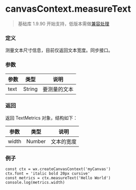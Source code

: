 <!-- https://developers.weixin.qq.com/miniprogram/dev/api/canvas/measure-text.html -->

canvasContext.measureText
=========================

> 基础库 1.9.90 开始支持，低版本需做[兼容处理](https://developers.weixin.qq.com/miniprogram/dev/framework/compatibility.html)

### 定义

测量文本尺寸信息，目前仅返回文本宽度。同步接口。

### 参数

  参数   |  类型     |  说明     
---------|-----------|-----------
  text   |  String   |要测量的文本

### 返回

返回 TextMetrics 对象，结构如下：

  参数    |  类型     |  说明    
----------|-----------|----------
  width   |  Number   |文本的宽度

### 例子

    const ctx = wx.createCanvasContext('myCanvas')
    ctx.font = 'italic bold 20px cursive'
    const metrics = ctx.measureText('Hello World')
    console.log(metrics.width)
